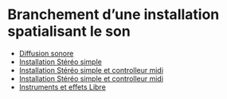 <!-- %: BLOC2_SAVOIR1  -->
# Branchement d’une installation spatialisant le son
<!-- %; -->

<!-- start-replace-subnav -->
* [Diffusion sonore ](/03-savoirs/02/01/00-base/)
* [Installation Stéréo simple](/03-savoirs/02/01/01-stereo/)
* [Installation Stéréo simple et controlleur midi](/03-savoirs/02/01/02-stereo-midi/)
* [Installation Stéréo simple et controlleur midi](/03-savoirs/02/01/03-stereo-micro-midi/)
* [Instruments et effets Libre](/03-savoirs/02/01/99-audiofx/)
<!-- end-replace-subnav -->
